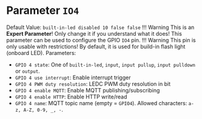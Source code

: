 # Parameter `IO4`
Default Value: `built-in-led disabled 10 false false`
!!! Warning
    This is an **Expert Parameter**! Only change it if you understand what it does!
This parameter can be used to configure the GPIO `IO4` pin.
!!! Warning
    This pin is only usable with restrictions!
    By default, it is used for build-in flash light (onboard LED).
Parameters:
- `GPIO 4 state`: One of `built-in-led`, `input`, `input pullup`, `input pulldown` or `output`.
- `GPIO 4 use interrupt`: Enable interrupt trigger
- `GPIO 4 PWM duty resolution`: LEDC PWM duty resolution in bit
- `GPIO 4 enable MQTT`: Enable MQTT publishing/subscribing
- `GPIO 4 enable HTTP`: Enable HTTP write/read
- `GPIO 4 name`: MQTT topic name (empty = `GPIO4`). Allowed characters: `a-z, A-Z, 0-9, _, -`.
